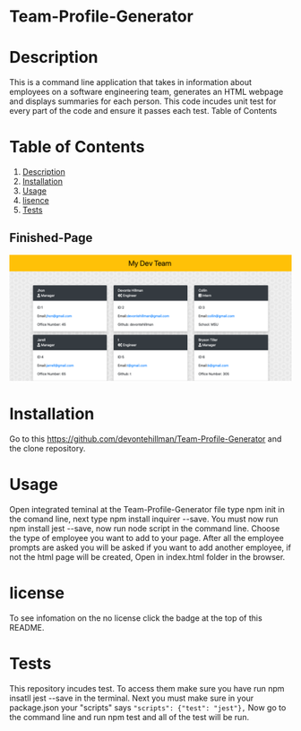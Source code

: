 # Team-Profile-Generator

# Description
This is a command line application that takes in information about employees on a software engineering team, generates an HTML webpage and displays summaries for each person. This code incudes unit test for every part of the code and ensure it passes each test.
Table of Contents

# Table of Contents
1. [Description](#Description)
2. [Installation](#Installation)
3. [Usage](#Usage)
4. [lisence](#Lisense)
5. [Tests](#Tests)

## Finished-Page
![My web page](./images/webpage.png)

# Installation
Go to this https://github.com/devontehillman/Team-Profile-Generator and the clone repository. 

# Usage
Open integrated teminal at the Team-Profile-Generator file 
type npm init in the comand line, next type npm install inquirer --save. You must now run npm install jest --save, now run node script in the command line. Choose the type of employee you want to add to your page. After all the employee prompts are asked you will be asked if you want to add another employee, if not the html page will be created, Open in index.html folder in the browser.

# license
To see infomation on the no license click the badge at the top of this README.

# Tests
This repository incudes test. To access them make sure you have run npm insatll jest --save in the terminal. Next you must make sure in your package.json your "scripts" says `"scripts": {"test": "jest"},` Now go to the command line and run npm test and all of the test will be run.




